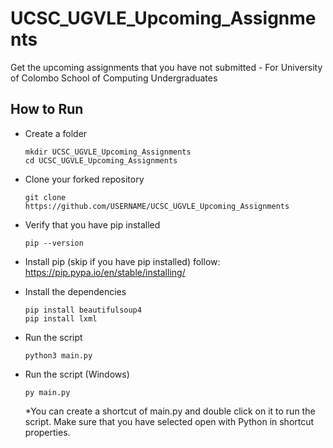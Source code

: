 # UCSC_UGVLE_Upcoming_Assignments

Get the upcoming assignments that you have not submitted - For University of Colombo School of Computing Undergraduates

## How to Run

- Create a folder
  ```
  mkdir UCSC_UGVLE_Upcoming_Assignments
  cd UCSC_UGVLE_Upcoming_Assignments
  ```
- Clone your forked repository
  ```
  git clone https://github.com/USERNAME/UCSC_UGVLE_Upcoming_Assignments
  ```
- Verify that you have pip installed
  ```
  pip --version
  ```
- Install pip (skip if you have pip installed) follow: <https://pip.pypa.io/en/stable/installing/>

- Install the dependencies
  ```
  pip install beautifulsoup4
  pip install lxml
  ```
- Run the script
  ```
  python3 main.py
  ```
- Run the script (Windows)
  ```
  py main.py
  ```
  *You can create a shortcut of main.py and double click on it to run the script. Make sure that you have selected open with Python in shortcut properties.
